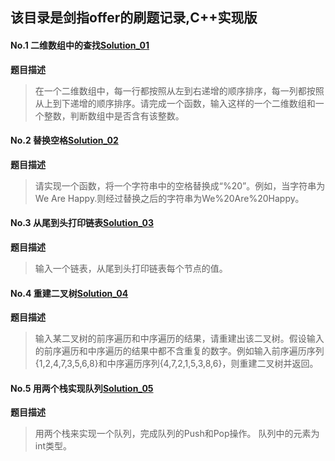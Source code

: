 ## 该目录是剑指offer的刷题记录,C++实现版

#### No.1 二维数组中的查找[Solution_01](Solution_01.cpp)
**题目描述**
> 在一个二维数组中，每一行都按照从左到右递增的顺序排序，每一列都按照从上到下递增的顺序排序。请完成一个函数，输入这样的一个二维数组和一个整数，判断数组中是否含有该整数。


#### No.2 替换空格[Solution_02](Solution_02.cpp)
**题目描述**
> 请实现一个函数，将一个字符串中的空格替换成“%20”。例如，当字符串为We Are Happy.则经过替换之后的字符串为We%20Are%20Happy。


#### No.3 从尾到头打印链表[Solution_03](Solution_03.cpp)
**题目描述**
> 输入一个链表，从尾到头打印链表每个节点的值。


#### No.4 重建二叉树[Solution_04](Solution_04.cpp)
**题目描述**
> 输入某二叉树的前序遍历和中序遍历的结果，请重建出该二叉树。假设输入的前序遍历和中序遍历的结果中都不含重复的数字。例如输入前序遍历序列{1,2,4,7,3,5,6,8}和中序遍历序列{4,7,2,1,5,3,8,6}，则重建二叉树并返回。


#### No.5 用两个栈实现队列[Solution_05](Solution_05.cpp)
**题目描述**
> 用两个栈来实现一个队列，完成队列的Push和Pop操作。 队列中的元素为int类型。